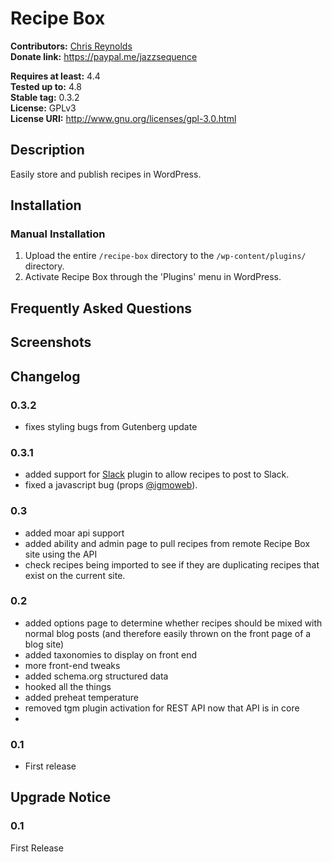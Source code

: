 # Recipe Box #
**Contributors:**      [Chris Reynolds](https://chrisreynolds.io)  
**Donate link:**       https://paypal.me/jazzsequence  

**Requires at least:** 4.4  
**Tested up to:**      4.8  
**Stable tag:**        0.3.2  
**License:**           GPLv3  
**License URI:**       http://www.gnu.org/licenses/gpl-3.0.html

## Description ##

Easily store and publish recipes in WordPress.

## Installation ##

### Manual Installation ###

1. Upload the entire `/recipe-box` directory to the `/wp-content/plugins/` directory.
2. Activate Recipe Box through the 'Plugins' menu in WordPress.

## Frequently Asked Questions ##


## Screenshots ##


## Changelog ##

### 0.3.2 ###
* fixes styling bugs from Gutenberg update

### 0.3.1 ###
* added support for [Slack](https://wordpress.org/plugins/slack/) plugin to allow recipes to post to Slack.
* fixed a javascript bug (props [@igmoweb](https://github.com/igmoweb)).

### 0.3 ###
* added moar api support
* added ability and admin page to pull recipes from remote Recipe Box site using the API
* check recipes being imported to see if they are duplicating recipes that exist on the current site.

### 0.2 ###
* added options page to determine whether recipes should be mixed with normal blog posts (and therefore easily thrown on the front page of a blog site)
* added taxonomies to display on front end
* more front-end tweaks
* added schema.org structured data
* hooked all the things
* added preheat temperature
* removed tgm plugin activation for REST API now that API is in core
*

### 0.1 ###
* First release

## Upgrade Notice ##

### 0.1 ###
First Release
